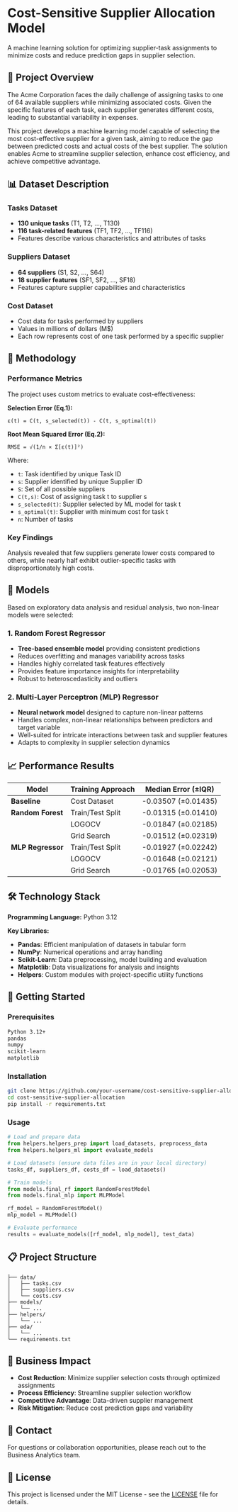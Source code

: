 # Cost-Sensitive Supplier Allocation Model

A machine learning solution for optimizing supplier-task assignments to minimize costs and reduce prediction gaps in supplier selection.

## 🎯 Project Overview

The Acme Corporation faces the daily challenge of assigning tasks to one of 64 available suppliers while minimizing associated costs. Given the specific features of each task, each supplier generates different costs, leading to substantial variability in expenses.

This project develops a machine learning model capable of selecting the most cost-effective supplier for a given task, aiming to reduce the gap between predicted costs and actual costs of the best supplier. The solution enables Acme to streamline supplier selection, enhance cost efficiency, and achieve competitive advantage.

## 📊 Dataset Description

### Tasks Dataset
- **130 unique tasks** (T1, T2, ..., T130)
- **116 task-related features** (TF1, TF2, ..., TF116)
- Features describe various characteristics and attributes of tasks

### Suppliers Dataset  
- **64 suppliers** (S1, S2, ..., S64)
- **18 supplier features** (SF1, SF2, ..., SF18)
- Features capture supplier capabilities and characteristics

### Cost Dataset
- Cost data for tasks performed by suppliers
- Values in millions of dollars (M$)
- Each row represents cost of one task performed by a specific supplier

## 🔬 Methodology

### Performance Metrics

The project uses custom metrics to evaluate cost-effectiveness:

**Selection Error (Eq.1):**
```
ε(t) = C(t, s_selected(t)) - C(t, s_optimal(t))
```

**Root Mean Squared Error (Eq.2):**
```
RMSE = √(1/n × Σ[ε(t)]²)
```

Where:
- `t`: Task identified by unique Task ID
- `s`: Supplier identified by unique Supplier ID  
- `S`: Set of all possible suppliers
- `C(t,s)`: Cost of assigning task t to supplier s
- `s_selected(t)`: Supplier selected by ML model for task t
- `s_optimal(t)`: Supplier with minimum cost for task t
- `n`: Number of tasks

### Key Findings

Analysis revealed that few suppliers generate lower costs compared to others, while nearly half exhibit outlier-specific tasks with disproportionately high costs.

## 🤖 Models

Based on exploratory data analysis and residual analysis, two non-linear models were selected:

### 1. Random Forest Regressor
- **Tree-based ensemble model** providing consistent predictions
- Reduces overfitting and manages variability across tasks
- Handles highly correlated task features effectively
- Provides feature importance insights for interpretability
- Robust to heteroscedasticity and outliers

### 2. Multi-Layer Perceptron (MLP) Regressor
- **Neural network model** designed to capture non-linear patterns
- Handles complex, non-linear relationships between predictors and target variable
- Well-suited for intricate interactions between task and supplier features
- Adapts to complexity in supplier selection dynamics

## 📈 Performance Results

| Model | Training Approach | Median Error (±IQR) |
|-------|------------------|---------------------|
| **Baseline** | Cost Dataset | -0.03507 (±0.01435) |
| **Random Forest** | Train/Test Split | -0.01315 (±0.01410) |
| | LOGOCV | -0.01847 (±0.02185) |
| | Grid Search | -0.01512 (±0.02319) |
| **MLP Regressor** | Train/Test Split | -0.01927 (±0.02242) |
| | LOGOCV | -0.01648 (±0.02121) |
| | Grid Search | -0.01765 (±0.02053) |

## 🛠️ Technology Stack

**Programming Language:** Python 3.12

**Key Libraries:**
- **Pandas**: Efficient manipulation of datasets in tabular form
- **NumPy**: Numerical operations and array handling
- **Scikit-Learn**: Data preprocessing, model building and evaluation
- **Matplotlib**: Data visualizations for analysis and insights
- **Helpers**: Custom modules with project-specific utility functions

## 🚀 Getting Started

### Prerequisites
```bash
Python 3.12+
pandas
numpy
scikit-learn
matplotlib
```

### Installation
```bash
git clone https://github.com/your-username/cost-sensitive-supplier-allocation.git
cd cost-sensitive-supplier-allocation
pip install -r requirements.txt
```

### Usage
```python
# Load and prepare data
from helpers.helpers_prep import load_datasets, preprocess_data
from helpers.helpers_ml import evaluate_models

# Load datasets (ensure data files are in your local directory)
tasks_df, suppliers_df, costs_df = load_datasets()

# Train models
from models.final_rf import RandomForestModel
from models.final_mlp import MLPModel

rf_model = RandomForestModel()
mlp_model = MLPModel()

# Evaluate performance
results = evaluate_models([rf_model, mlp_model], test_data)
```

## 📋 Project Structure

```
├── data/
│   ├── tasks.csv
│   ├── suppliers.csv
│   └── costs.csv
├── models/
│   └── ...
├── helpers/
│   └── ...
├── eda/
│   └── ...
└── requirements.txt
```

## 🎯 Business Impact

- **Cost Reduction**: Minimize supplier selection costs through optimized assignments
- **Process Efficiency**: Streamline supplier selection workflow
- **Competitive Advantage**: Data-driven supplier management
- **Risk Mitigation**: Reduce cost prediction gaps and variability

## 📧 Contact

For questions or collaboration opportunities, please reach out to the Business Analytics team.

## 📄 License

This project is licensed under the MIT License - see the [LICENSE](LICENSE) file for details.
